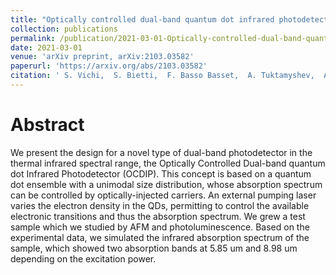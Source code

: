 ```yaml
---
title: "Optically controlled dual-band quantum dot infrared photodetector"
collection: publications
permalink: /publication/2021-03-01-Optically-controlled-dual-band-quantum-dot-infrared-photodetector
date: 2021-03-01
venue: 'arXiv preprint, arXiv:2103.03582'
paperurl: 'https://arxiv.org/abs/2103.03582'
citation: ' S. Vichi,  S. Bietti,  F. Basso Basset,  A. Tuktamyshev,  A. Fedorov,  S. Sanguinetti,  arXiv preprint, arXiv:2103.03582 (2021).'
---
```

# Abstract

We present the design for a novel type of dual-band photodetector in the thermal infrared spectral range, the Optically Controlled Dual-band quantum dot Infrared Photodetector (OCDIP). This concept is based on a quantum dot ensemble with a unimodal size distribution, whose absorption spectrum can be controlled by optically-injected carriers. An external pumping laser varies the electron density in the QDs, permitting to control the available electronic transitions and thus the absorption spectrum. We grew a test sample which we studied by AFM and photoluminescence. Based on the experimental data, we simulated the infrared absorption spectrum of the sample, which showed two absorption bands at 5.85 um and 8.98 um depending on the excitation power.
